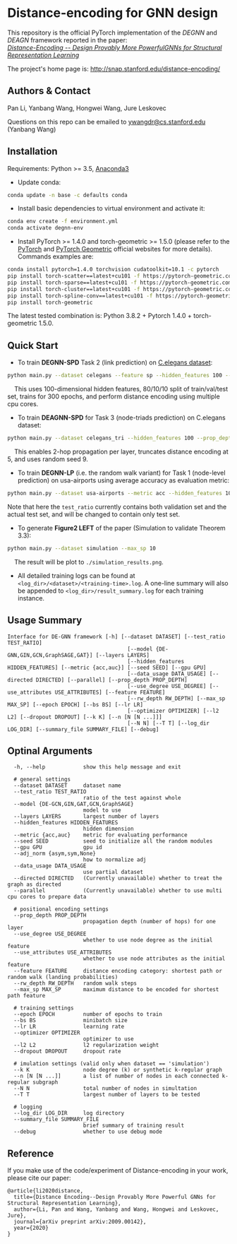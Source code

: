 # Distance-encoding for GNN design
This repository is the official PyTorch implementation of the *DEGNN* and *DEAGN* framework reported in the paper: <br>
[*Distance-Encoding -- Design Provably More PowerfulGNNs for Structural Representation Learning*](https://arxiv.org/abs/2009.00142)

The project's home page is: <http://snap.stanford.edu/distance-encoding/>

## Authors & Contact
Pan Li, Yanbang Wang, Hongwei Wang, Jure Leskovec

Questions on this repo can be emailed to <ywangdr@cs.stanford.edu> (Yanbang Wang)

## Installation
Requirements: Python >= 3.5, [Anaconda3](https://www.anaconda.com/)

- Update conda:
```bash
conda update -n base -c defaults conda
```

- Install basic dependencies to virtual environment and activate it: 
```bash
conda env create -f environment.yml
conda activate degnn-env
```

- Install PyTorch >= 1.4.0 and torch-geometric >= 1.5.0 (please refer to the [PyTorch](https://pytorch.org/) and [PyTorch Geometric](https://pytorch-geometric.readthedocs.io/) official websites for more details). Commands examples are:
```bash
conda install pytorch=1.4.0 torchvision cudatoolkit=10.1 -c pytorch
pip install torch-scatter==latest+cu101 -f https://pytorch-geometric.com/whl/torch-1.4.0.html
pip install torch-sparse==latest+cu101 -f https://pytorch-geometric.com/whl/torch-1.4.0.html
pip install torch-cluster==latest+cu101 -f https://pytorch-geometric.com/whl/torch-1.4.0.html
pip install torch-spline-conv==latest+cu101 -f https://pytorch-geometric.com/whl/torch-1.4.0.html
pip install torch-geometric
```

The latest tested combination is: Python 3.8.2 + Pytorch 1.4.0 + torch-geometric 1.5.0.

## Quick Start
- To train **DEGNN-SPD** Task 2 (link prediction) on [C.elegans dataset](https://snap.stanford.edu/data/C-elegans-frontal.html): 
```bash
python main.py --dataset celegans --feature sp --hidden_features 100 --prop_depth 1 --test_ratio 0.1 --epoch 300
```
&nbsp;&nbsp;&nbsp; This uses 100-dimensional hidden features, 80/10/10 split of train/val/test set, trains for 300 epochs, and perform distance encoding using multiple cpu cores. 

- To train **DEAGNN-SPD** for Task 3 (node-triads prediction) on C.elegans dataset:
```bash
python main.py --dataset celegans_tri --hidden_features 100 --prop_depth 2 --epoch 300 --feature sp --max_sp 5 --test_ratio 0.1 --seed 9
```
&nbsp;&nbsp;&nbsp; This enables 2-hop propagation per layer, truncates distance encoding at 5, and uses random seed 9.

- To train **DEGNN-LP** (i.e. the random walk variant) for Task 1 (node-level prediction) on usa-airports using average accuracy as evaluation metric:
```bash
python main.py --dataset usa-airports --metric acc --hidden_features 100 --feature rw --rw_depth 2 --epoch 500 --bs 128 --test_ratio 0.1
```

Note that here the `test_ratio` currently contains both validation set and the actual test set, and will be changed to contain only test set. 

- To generate **Figure2 LEFT** of the paper (Simulation to validate Theorem 3.3):
```bash
python main.py --dataset simulation --max_sp 10
```
&nbsp;&nbsp;&nbsp; The result will be plot to `./simulation_results.png`.


- All detailed training logs can be found at `<log_dir>/<dataset>/<training-time>.log`. A one-line summary will also be appended to `<log_dir>/result_summary.log` for each training instance.

## Usage Summary
```
Interface for DE-GNN framework [-h] [--dataset DATASET] [--test_ratio TEST_RATIO]
                                      [--model {DE-GNN,GIN,GCN,GraphSAGE,GAT}] [--layers LAYERS]
                                      [--hidden_features HIDDEN_FEATURES] [--metric {acc,auc}] [--seed SEED] [--gpu GPU]
                                      [--data_usage DATA_USAGE] [--directed DIRECTED] [--parallel] [--prop_depth PROP_DEPTH]
                                      [--use_degree USE_DEGREE] [--use_attributes USE_ATTRIBUTES] [--feature FEATURE]
                                      [--rw_depth RW_DEPTH] [--max_sp MAX_SP] [--epoch EPOCH] [--bs BS] [--lr LR]
                                      [--optimizer OPTIMIZER] [--l2 L2] [--dropout DROPOUT] [--k K] [--n [N [N ...]]]
                                      [--N N] [--T T] [--log_dir LOG_DIR] [--summary_file SUMMARY_FILE] [--debug]
```

## Optinal Arguments
```
  -h, --help            show this help message and exit
  
  # general settings
  --dataset DATASET     dataset name
  --test_ratio TEST_RATIO
                        ratio of the test against whole
  --model {DE-GCN,GIN,GAT,GCN,GraphSAGE}
                        model to use
  --layers LAYERS       largest number of layers
  --hidden_features HIDDEN_FEATURES
                        hidden dimension
  --metric {acc,auc}    metric for evaluating performance
  --seed SEED           seed to initialize all the random modules
  --gpu GPU             gpu id
  --adj_norm {asym,sym,None}
                        how to normalize adj
  --data_usage DATA_USAGE
                        use partial dataset
  --directed DIRECTED   (Currently unavailable) whether to treat the graph as directed
  --parallel            (Currently unavailable) whether to use multi cpu cores to prepare data
  
  # positional encoding settings
  --prop_depth PROP_DEPTH
                        propagation depth (number of hops) for one layer
  --use_degree USE_DEGREE
                        whether to use node degree as the initial feature
  --use_attributes USE_ATTRIBUTES
                        whether to use node attributes as the initial feature
  --feature FEATURE     distance encoding category: shortest path or random walk (landing probabilities)
  --rw_depth RW_DEPTH   random walk steps
  --max_sp MAX_SP       maximum distance to be encoded for shortest path feature
  
  # training settings
  --epoch EPOCH         number of epochs to train
  --bs BS               minibatch size
  --lr LR               learning rate
  --optimizer OPTIMIZER
                        optimizer to use
  --l2 L2               l2 regularization weight
  --dropout DROPOUT     dropout rate
  
  # imulation settings (valid only when dataset == 'simulation')
  --k K                 node degree (k) or synthetic k-regular graph
  --n [N [N ...]]       a list of number of nodes in each connected k-regular subgraph
  --N N                 total number of nodes in simultation
  --T T                 largest number of layers to be tested
  
  # logging
  --log_dir LOG_DIR     log directory
  --summary_file SUMMARY_FILE
                        brief summary of training result
  --debug               whether to use debug mode
```


## Reference
If you make use of the code/experiment of Distance-encoding in your work, please cite our paper:
```text
@article{li2020distance,
  title={Distance Encoding--Design Provably More Powerful GNNs for Structural Representation Learning},
  author={Li, Pan and Wang, Yanbang and Wang, Hongwei and Leskovec, Jure},
  journal={arXiv preprint arXiv:2009.00142},
  year={2020}
}
```